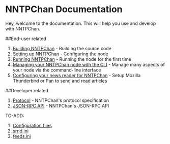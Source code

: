 NNTPChan Documentation
======================

Hey, welcome to the documentation. This will help you use and develop with NNTPChan.

##End-user related

1. [Building NNTPChan](building.md) -  Building the source code
2. [Setting up NNTPChan](setting-up.md) - Configuring the node
3. [Running NNTPChan](running.md) - Running the node for the first time
4. [Managing your NNTPChan node with the CLI](cli.md) -  Manage many aspects of your node via the command-line interface
5. [Configuring your news reader for NNTPChan](configure-newsreader.md) - Setup Mozilla Thunderbird or Pan to send and read articles

##Developer related

1. [Protocol](developer/protocol.md) - NNTPChan's protocol specification
2. [JSON-RPC API](developer/api.md) - NNTPChan's JSON-RPC API

TO-ADD:

1. [Configuration files](configuration-files.md)
  1. [srnd.ini](srnd.md)
  2. [feeds.ini](feeds.md)
